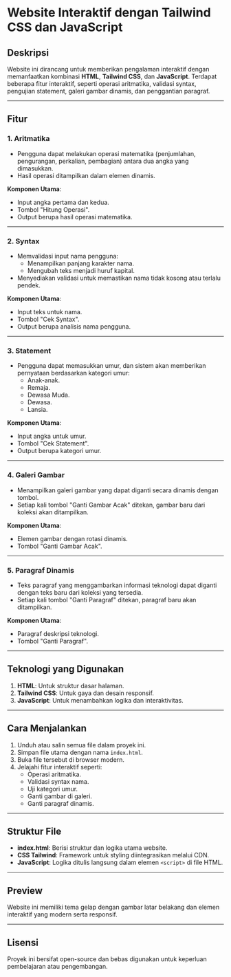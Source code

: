 # Website Interaktif dengan Tailwind CSS dan JavaScript

## Deskripsi
Website ini dirancang untuk memberikan pengalaman interaktif dengan memanfaatkan kombinasi **HTML**, **Tailwind CSS**, dan **JavaScript**. Terdapat beberapa fitur interaktif, seperti operasi aritmatika, validasi syntax, pengujian statement, galeri gambar dinamis, dan penggantian paragraf.

---

## Fitur

### 1. **Aritmatika**
- Pengguna dapat melakukan operasi matematika (penjumlahan, pengurangan, perkalian, pembagian) antara dua angka yang dimasukkan.
- Hasil operasi ditampilkan dalam elemen dinamis.

**Komponen Utama**:
- Input angka pertama dan kedua.
- Tombol "Hitung Operasi".
- Output berupa hasil operasi matematika.

---

### 2. **Syntax**
- Memvalidasi input nama pengguna:
  - Menampilkan panjang karakter nama.
  - Mengubah teks menjadi huruf kapital.
- Menyediakan validasi untuk memastikan nama tidak kosong atau terlalu pendek.

**Komponen Utama**:
- Input teks untuk nama.
- Tombol "Cek Syntax".
- Output berupa analisis nama pengguna.

---

### 3. **Statement**
- Pengguna dapat memasukkan umur, dan sistem akan memberikan pernyataan berdasarkan kategori umur:
  - Anak-anak.
  - Remaja.
  - Dewasa Muda.
  - Dewasa.
  - Lansia.

**Komponen Utama**:
- Input angka untuk umur.
- Tombol "Cek Statement".
- Output berupa kategori umur.

---

### 4. **Galeri Gambar**
- Menampilkan galeri gambar yang dapat diganti secara dinamis dengan tombol.
- Setiap kali tombol "Ganti Gambar Acak" ditekan, gambar baru dari koleksi akan ditampilkan.

**Komponen Utama**:
- Elemen gambar dengan rotasi dinamis.
- Tombol "Ganti Gambar Acak".

---

### 5. **Paragraf Dinamis**
- Teks paragraf yang menggambarkan informasi teknologi dapat diganti dengan teks baru dari koleksi yang tersedia.
- Setiap kali tombol "Ganti Paragraf" ditekan, paragraf baru akan ditampilkan.

**Komponen Utama**:
- Paragraf deskripsi teknologi.
- Tombol "Ganti Paragraf".

---

## Teknologi yang Digunakan
1. **HTML**: Untuk struktur dasar halaman.
2. **Tailwind CSS**: Untuk gaya dan desain responsif.
3. **JavaScript**: Untuk menambahkan logika dan interaktivitas.

---

## Cara Menjalankan
1. Unduh atau salin semua file dalam proyek ini.
2. Simpan file utama dengan nama `index.html`.
3. Buka file tersebut di browser modern.
4. Jelajahi fitur interaktif seperti:
   - Operasi aritmatika.
   - Validasi syntax nama.
   - Uji kategori umur.
   - Ganti gambar di galeri.
   - Ganti paragraf dinamis.

---

## Struktur File
- **index.html**: Berisi struktur dan logika utama website.
- **CSS Tailwind**: Framework untuk styling diintegrasikan melalui CDN.
- **JavaScript**: Logika ditulis langsung dalam elemen `<script>` di file HTML.

---

## Preview
Website ini memiliki tema gelap dengan gambar latar belakang dan elemen interaktif yang modern serta responsif.

---

## Lisensi
Proyek ini bersifat open-source dan bebas digunakan untuk keperluan pembelajaran atau pengembangan.
